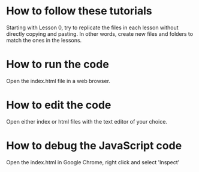 # How to follow these tutorials

Starting with Lesson 0, try to replicate the files in each lesson without directly copying and pasting. In other words, create new files and folders to match the ones in the lessons. 

# How to run the code

Open the index.html file in a web browser.

# How to edit the code

Open either index or html files with the text editor of your choice.

# How to debug the JavaScript code

Open the index.html in Google Chrome, right click and select 'Inspect' 